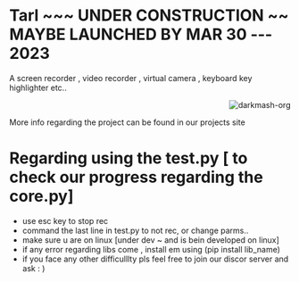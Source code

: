 # Tarl ~~~ UNDER CONSTRUCTION ~~ MAYBE LAUNCHED BY MAR 30 ---  2023
A screen recorder , video recorder , virtual camera , keyboard key highlighter etc..

<p class="views" align="right"><img src="https://komarev.com/ghpvc/?username=darkmash-org-tarl&label=Project%20views&color=0e75b6&style=flat" alt="darkmash-org" /></p>


More info regarding the project can be found in our projects site


# Regarding using the test.py [ to check our progress regarding the core.py]

- use esc key to stop rec
- command the last line in test.py to not rec, or change parms..
- make sure u are on linux [under dev ~ and is bein developed on linux]
- if any error regarding libs come , install em using (pip install lib_name)
- if you face any other difficulllty pls feel free to join our discor server and ask : )
